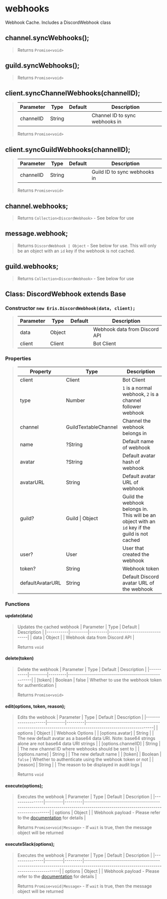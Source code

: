
# webhooks
Webhook Cache. Includes a DiscordWebhook class

## channel.syncWebhooks();
>
> Returns `Promise<void>`

## guild.syncWebhooks();
>
> Returns `Promise<void>`

## client.syncChannelWebhooks(channelID);
> | Parameter | Type   | Default | Description                    |
> |-----------|--------|---------|------------------------------- |
> | channelID | String |         | Channel ID to sync webhooks in |
>
> Returns `Promise<void>`

## client.syncGuildWebhooks(channelID);
> | Parameter | Type   | Default | Description                  |
> |-----------|--------|---------|----------------------------- |
> | channelID | String |         | Guild ID to sync webhooks in |
>
> Returns `Promise<void>`

## channel.webhooks;
> 
> Returns `Collection<DiscordWebhook>` - See below for use

## message.webhook;
>
> Returns `DiscordWebhook | Object` - See below for use. This will only be an object with an `id` key if the webhook is not cached.

## guild.webhooks;
>
> Returns `Collection<DiscordWebhook>` - See below for use

## Class: DiscordWebhook extends Base
### Constructor `new Eris.DiscordWebhook(data, client);`
> | Parameter | Type   | Default | Description                   |
> |-----------|--------|---------|-------------------------------|
> | data      | Object |         | Webhook data from Discord API |
> | client    | Client |         | Bot Client                    |

### Properties
> | Property         | Type                 | Description                                                                                      |
> |------------------|----------------------|--------------------------------------------------------------------------------------------------|
> | client           | Client               | Bot Client                                                                                       |
> | type             | Number               | `1` is a normal webhook, `2` is a channel follower webhook                                       |
> | channel          | GuildTextableChannel | Channel the webhook belongs in                                                                   |
> | name             | ?String              | Default name of webhook                                                                          |
> | avatar           | ?String              | Default avatar hash of webhook                                                                   |
> | avatarURL        | String               | Default avatar URL of webhook                                                                    |
> | guild?           | Guild \| Object      | Guild the webhook belongs in. This will be an object with an `id` key if the guild is not cached |
> | user?            | User                 | User that created the webhook                                                                    |
> | token?           | String               | Webhook token                                                                                    |
> | defaultAvatarURL | String               | Default Discord avatar URL of the webhook                                                        |

### Functions
#### update(data)
> Updates the cached webhook
> | Parameter | Type    | Default | Description                   |
> |-----------|---------|---------|-------------------------------|
> | data      | Object  |         | Webhook data from Discord API |
>
> Returns `void`

#### delete(token)
> Delete the webhook
> | Parameter | Type    | Default | Description                                         |
> |-----------|---------|---------|-----------------------------------------------------|
> | [token]   | Boolean | false   | Whether to use the webhook token for authentication |
>
> Returns `Promise<void>`

#### edit(options, token, reason);
> Edits the webhook
> | Parameter           | Type    | Default | Description                                                                                             |
> |---------------------|---------|---------|---------------------------------------------------------------------------------------------------------|
> | options             | Object  |         | Webhook Options                                                                                         |
> | [options.avatar]    | String  |         | The new default avatar as a base64 data URI. Note: base64 strings alone are not base64 data URI strings |
> | [options.channelID] | String  |         | The new channel ID where webhooks should be sent to                                                     |
> | [options.name]      | String  |         | The new default name                                                                                    |
> | [token]             | Boolean | `false` | Whether to authenticate using the webhook token or not                                                  |
> | [reason]            | String  |         | The reason to be displayed in audit logs                                                                |
>
> Returns `void`

#### execute(options);
> Executes the webhook
> | Parameter      | Type    | Default | Description                                                                                                                  |
> |----------------|---------|---------|------------------------------------------------------------------------------------------------------------------------------|
> | options        | Object  |         | Webhook payload - Please refer to the [documentation](https://abal.moe/Eris/docs/Client#function-executeWebhook) for details |
>
> Returns `Promise<void|Message>` - If `wait` is true, then the message object will be returned

#### executeSlack(options);
> Executes the webhook
> | Parameter      | Type    | Default | Description                                                                                                                       |
> |----------------|---------|---------|-----------------------------------------------------------------------------------------------------------------------------------|
> | options        | Object  |         | Webhook payload - Please refer to the [documentation](https://abal.moe/Eris/docs/Client#function-executeSlackWebhook) for details |
>
> Returns `Promise<void|Message>` - If `wait` is true, then the message object will be returned

